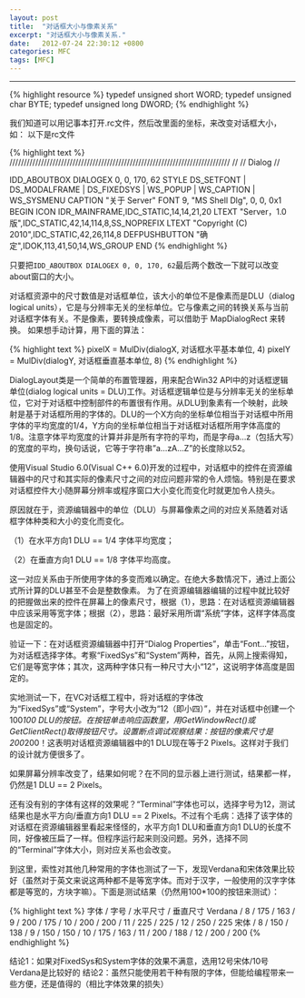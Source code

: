 ```yaml
---
layout: post
title:  "对话框大小与像素关系"
excerpt: "对话框大小与像素关系."
date:   2012-07-24 22:30:12 +0800
categories: MFC
tags: [MFC]
---
```

---

{% highlight resource %}
typedef unsigned short  WORD;
typedef unsigned char   BYTE;
typedef unsigned long   DWORD;
{% endhighlight %}



我们知道可以用记事本打开.rc文件，然后改里面的坐标，来改变对话框大小，如：
以下是rc文件

{% highlight text %}
/////////////////////////////////////////////////////////////////////////////
//
// Dialog
//

IDD_ABOUTBOX DIALOGEX 0, 0, 170, 62
STYLE DS_SETFONT | DS_MODALFRAME | DS_FIXEDSYS | WS_POPUP | WS_CAPTION | WS_SYSMENU
CAPTION "关于 Server"
FONT 9, "MS Shell Dlg", 0, 0, 0x1
BEGIN
    ICON            IDR_MAINFRAME,IDC_STATIC,14,14,21,20
    LTEXT           "Server，1.0 版",IDC_STATIC,42,14,114,8,SS_NOPREFIX
    LTEXT           "Copyright (C) 2010",IDC_STATIC,42,26,114,8
    DEFPUSHBUTTON   "确定",IDOK,113,41,50,14,WS_GROUP
END
{% endhighlight %}

只要把`IDD_ABOUTBOX DIALOGEX 0, 0, 170, 62`最后两个数改一下就可以改变about窗口的大小。

对话框资源中的尺寸数值是对话框单位，该大小的单位不是像素而是DLU（dialog logical units），它是与分辨率无关的坐标单位。它与像素之间的转换关系与当前对话框字体有关。不是像素，要转换成像素，可以借助于 MapDialogRect 来转换。
如果想手动计算，用下面的算法：

{% highlight text %}
  pixelX = MulDiv(dialogX, 对话框水平基本单位, 4)
  pixelY = MulDiv(dialogY, 对话框垂直基本单位, 8)
{% endhighlight %}

DialogLayout类是一个简单的布置管理器，用来配合Win32 API中的对话框逻辑单位(dialog logical units = DLU)工作。对话框逻辑单位是与分辨率无关的坐标单位，它对于对话框中控制部件的布置很有作用。从DLU到象素有一个映射，此映射是基于对话框所用的字体的。DLU的一个X方向的坐标单位相当于对话框中所用字体的平均宽度的1/4，Y方向的坐标单位相当于对话框对话框所用字体高度的1/8。注意字体平均宽度的计算并非是所有字符的平均，而是字母a…z（包括大写）的宽度的平均，换句话说，它等于字符串”a…zA…Z”的长度除以52。

使用Visual Studio 6.0(Visual C++ 6.0)开发的过程中，对话框中的控件在资源编辑器中的尺寸和其实际的像素尺寸之间的对应问题非常的令人烦恼。特别是在要求对话框控件大小随屏幕分辨率或程序窗口大小变化而变化时就更加令人挠头。

原因就在于，资源编辑器中的单位（DLU）与屏幕像素之间的对应关系随着对话框字体种类和大小的变化而变化。

（1）在水平方向1 DLU == 1/4 字体平均宽度；

（2）在垂直方向1 DLU == 1/8 字体平均高度。

 这一对应关系由于所使用字体的多变而难以确定。在绝大多数情况下，通过上面公式所计算的DLU甚至不会是整数像素。
为了在资源编辑器编辑的过程中就比较好的把握做出来的控件在屏幕上的像素尺寸，根据（1），思路：在对话框资源编辑器中应该采用等宽字体；根据（2），思路：最好采用所谓“系统”字体，这样字体高度也是固定的。

验证一下：在对话框资源编辑器中打开“Dialog Properties”，单击“Font...”按钮，为对话框选择字体。考察“FixedSys”和“System”两种，首先，从网上搜索得知，它们是等宽字体；其次，这两种字体只有一种尺寸大小“12”，这说明字体高度是固定的。

实地测试一下，在VC对话框工程中，将对话框的字体改为“FixedSys”或“System”，字号大小改为“12（即小四）”，并在对话框中创建一个100*100 DLU的按钮。在按钮单击响应函数里，用GetWindowRect()或GetClientRect()取得按钮尺寸。设置断点调试观察结果：按钮的像素尺寸是200*200！这表明对话框资源编辑器中的1 DLU现在等于2 Pixels。这样对于我们的设计就方便很多了。

如果屏幕分辨率改变了，结果如何呢？在不同的显示器上进行测试，结果都一样，仍然是1 DLU == 2 Pixels。

还有没有别的字体有这样的效果呢？“Terminal”字体也可以，选择字号为12，测试结果也是水平方向/垂直方向1 DLU == 2 Pixels。不过有个毛病：选择了该字体的对话框在资源编辑器里看起来怪怪的，水平方向1 DLU和垂直方向1 DLU的长度不同，好像被压扁了一样。但程序运行起来则没问题。另外，选择不同的“Terminal”字体大小，则对应关系也会改变。

到这里，索性对其他几种常用的字体也测试了一下，发现Verdana和宋体效果比较好（虽然对于英文来说这两种都不是等宽字体。而对于汉字，一般使用的汉字字体都是等宽的，方块字嘛）。下面是测试结果（仍然用100*100的按钮来测试）：

{% highlight text %}
字体     / 字号 / 水平尺寸 / 垂直尺寸
Verdana / 8   / 175     / 163
        / 9   / 200     / 175
        / 10  / 200     / 200
        / 11  / 225     / 225
        / 12  / 250     / 225
宋体     / 8   / 150     / 138
        / 9   / 150     / 150
        / 10  / 175     / 163
        / 11  / 200     / 188
        / 12  / 200     / 200
{% endhighlight %}

结论1：如果对FixedSys和System字体的效果不满意，选用12号宋体/10号Verdana是比较好的
结论2：虽然只能使用若干种有限的字体，但能给编程带来一些方便，还是值得的（相比字体效果的损失）
